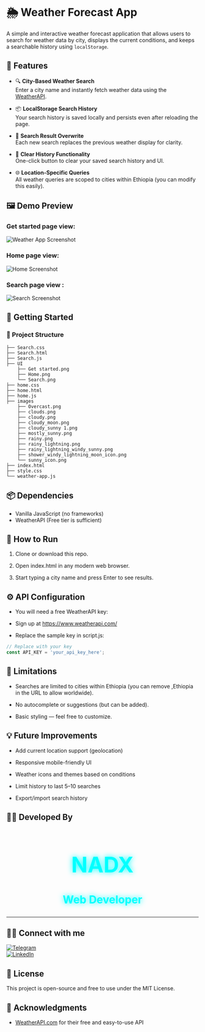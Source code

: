 # 🌦️ Weather Forecast App

A simple and interactive weather forecast application that allows users to search for weather data by city, displays the current conditions, and keeps a searchable history using `localStorage`.

## 🔧 Features

- 🔍 **City-Based Weather Search**  
  Enter a city name and instantly fetch weather data using the [WeatherAPI](https://www.weatherapi.com/).

- 📦 **LocalStorage Search History**  
  Your search history is saved locally and persists even after reloading the page.

- 🔁 **Search Result Overwrite**  
  Each new search replaces the previous weather display for clarity.

- 🧹 **Clear History Functionality**  
  One-click button to clear your saved search history and UI.

- 🌐 **Location-Specific Queries**  
  All weather queries are scoped to cities within Ethiopia (you can modify this easily).

## 🖼️ Demo Preview
   ### Get started page view:

![Weather App Screenshot](UI/Get%20started.png)

 ### Home page view:

![Home Screenshot](UI/Home.png)

### Search page view :

![Search Screenshot](UI/Search.png)

## 🚀 Getting Started

### 📁 Project Structure

```
├── Search.css
├── Search.html
├── Search.js
├── UI
    ├── Get started.png
    ├── Home.png
    └── Search.png
├── home.css
├── home.html
├── home.js
├── images
    ├── Overcast.png
    ├── clouds.png
    ├── cloudy.png
    ├── cloudy_moon.png
    ├── cloudy_sunny 1.png
    ├── mostly_sunny.png
    ├── rainy.png
    ├── rainy_lightning.png
    ├── rainy_lightning_windy_sunny.png
    ├── shower_windy_lightning_moon_icon.png
    └── sunny_icon.png
├── index.html
├── style.css
└── weather-app.js

```

## 📦 Dependencies
- Vanilla JavaScript (no frameworks)
- WeatherAPI (Free tier is sufficient)

## 🧪 How to Run
1. Clone or download this repo.

2. Open index.html in any modern web browser.

3. Start typing a city name and press Enter to see results.

## ⚙️ API Configuration
- You will need a free WeatherAPI key:

- Sign up at https://www.weatherapi.com/

- Replace the sample key in script.js:

```js
// Replace with your key
const API_KEY = 'your_api_key_here';
```

## 📌 Limitations
- Searches are limited to cities within Ethiopia (you can remove ,Ethiopia in the URL to allow worldwide).

- No autocomplete or suggestions (but can be added).

- Basic styling — feel free to customize.

## 💡 Future Improvements
- Add current location support (geolocation)

- Responsive mobile-friendly UI

- Weather icons and themes based on conditions

- Limit history to last 5–10 searches

- Export/import search history

## 👨‍💻 Developed By

<h1 style="color:cyan;text-shadow: 0 0 15px cyan;text-align:center;font-size:4em"> NADX  </h1>

<h3 style="color:cyan;text-shadow: 0 0 15px cyan;text-align:center;font-size: 2em">Web Developer</h3>
<hr>

## 👨‍💻 Connect with me

[![Telegram](https://img.shields.io/badge/Telegram-@nisimp-0088cc?logo=telegram&logoColor=white&style=for-the-badge)](https://t.me/nisimp)  
[![LinkedIn](https://img.shields.io/badge/LinkedIn-Natthy2023-0077B5?logo=linkedin&logoColor=white&style=for-the-badge)](https://linkedin.com/in/Natthy2023)

## 📝 License
This project is open-source and free to use under the MIT License.

## 🙌 Acknowledgments
- [WeatherAPI.com](https://www.weatherapi.com/) for their free and easy-to-use API